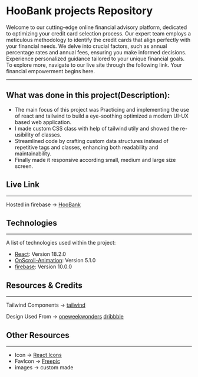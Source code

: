 # HooBank projects Repository

Welcome to our cutting-edge online financial advisory platform, dedicated to optimizing your credit card selection process. Our expert team employs a meticulous methodology to identify the credit cards that align perfectly with your financial needs. We delve into crucial factors, such as annual percentage rates and annual fees, ensuring you make informed decisions. Experience personalized guidance tailored to your unique financial goals. To explore more, navigate to our live site through the following link. Your financial empowerment begins here.

---

## What was done in this project(Description):

- The main focus of this project was Practicing and implementing the use of react and tailwind to build a eye-soothing optimized a modern UI-UX based web application.
- I made custom CSS class with help of tailwind utily and showed the re-usibility of classes.
- Streamlined code by crafting custom data structures instead of repetitive tags and classes, enhancing both readability and maintainability.
- Finally made it responsive according small, medium and large size screen.

## Live Link

---

Hosted in firebase -> [HooBank](https://hoobank-5c5fb.web.app/)

## Technologies

---

A list of technologies used within the project:

- [React](https://reactjs.org/): Version 18.2.0
- [OnScroll-Animation](https://www.npmjs.com/package/react-animation-on-scroll): Version 5.1.0
- [firebase](https://firebase.google.com/docs/auth/web/start?hl=en&authuser=0): Version 10.0.0

## Resources & Credits

---

Tailwind Components ->
[tailwind](https://tailwindcss.com/docs/installation)

Design Used From ->
[oneweekwonders](https://www.oneweekwonders.com)
[dribbble](https://dribbble.com/OWWStudio)

## Other Resources

---

- Icon -> [React Icons](https://react-icons.github.io/react-icons/)
- FavIcon -> [Freepic](https://www.freepik.com/)
- images -> custom made
